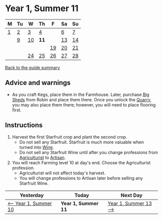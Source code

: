 # Year 1, Summer 11

| M                          | Tu                        | W                         | Th                        | F                         | Sa                        | Su                        |
| -------------------------- | ------------------------- | ------------------------- | ------------------------- |-------------------------- | ------------------------- | ------------------------- |
| [1](year-1-summer-1.md)    | [2](year-1-summer-2.md)   | [3](year-1-summer-3.md)   | [4](year-1-summer-4.md)   |                           | [6](year-1-summer-6.md)   | [7](year-1-summer-7.md)   |
|                            | [9](year-1-summer-9.md)   | [10](year-1-summer-10.md) | **11**                    |                           | [13](year-1-summer-13.md) | [14](year-1-summer-14.md) |
|                            |                           |                           |                           | [19](year-1-summer-19.md) | [20](year-1-summer-20.md) | [21](year-1-summer-21.md) |
|                            |                           | [24](year-1-summer-24.md) | [25](year-1-summer-25.md) | [26](year-1-summer-26.md) | [27](year-1-summer-27.md) | [28](year-1-summer-28.md) |

[Back to the guide summary](readme.md)

## Advice and warnings

- As you craft Kegs, place them in the Farmhouse. Later, purchase [Big Sheds](https://stardewvalleywiki.com/Shed) from Robin and place them there. Once you unlock the [Quarry](https://stardewvalleywiki.com/Quarry), you may also place them there; however, you will need to place flooring first.

## Instructions

1. Harvest the first Starfruit crop and plant the second crop.
   - Do not sell any Starfruit. Starfruit is much more valuable when turned into [Wine](https://stardewvalleywiki.com/Wine).
   - Do not sell any Starfruit Wine until after you change professions from [Agriculturist](https://stardewvalleywiki.com/Farming#Farming_Skill) to [Artisan](https://stardewvalleywiki.com/Farming#Farming_Skill).
2. You will reach Farming level 10 at day's end. Choose the Agriculturist profession.
   - Agriculturist will not affect today's harvest.
   - You will change professions to Artisan later before selling any Starfruit Wine.

| Yesterday                                   | Today                 | Next Day                                    |
| ------------------------------------------- | --------------------- | ------------------------------------------- |
| [⟵ Year 1, Summer 10](year-1-summer-10.md) | **Year 1, Summer 11** | [Year 1, Summer 13 ⟶](year-1-summer-13.md) |

